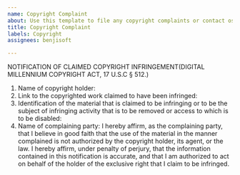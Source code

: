 ```yaml
---
name: Copyright Complaint
about: Use this template to file any copyright complaints or contact oss@benjilewis.dev
title: Copyright Complaint
labels: Copyright
assignees: benjisoft

---
```


NOTIFICATION OF CLAIMED COPYRIGHT INFRINGEMENT(DIGITAL MILLENNIUM COPYRIGHT ACT, 17 U.S.C § 512.)
1. Name of copyright holder: 
2. Link to the copyrighted work claimed to have been infringed: 
3. Identification of the material that is claimed to be infringing or to be the subject of infringing activity that is to be removed or access to which is to be disabled: 
4. Name of complaining party: 
I hereby affirm, as the complaining party, that I believe in good faith that the use of the material in the manner complained is not authorized by the copyright holder, its agent, or the law. 
I hereby affirm, under penalty of perjury, that the information contained in this notification is accurate, and that I am authorized to act on behalf of the holder of the exclusive right that I claim to be infringed.
